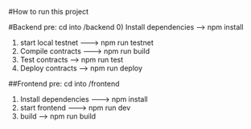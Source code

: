
#How to run this project

#Backend
pre: cd into /backend
0) Install dependencies --> npm install
1) start local testnet ---> npm run testnet
2) Compile contracts ---> npm run build
3) Test contracts -->     npm run test
4) Deploy contracts -->   npm run deploy

##Frontend
pre: cd into /frontend
1) Install dependencies ---> npm install
2) start frontend ---> npm run dev
3) build --> npm run build
